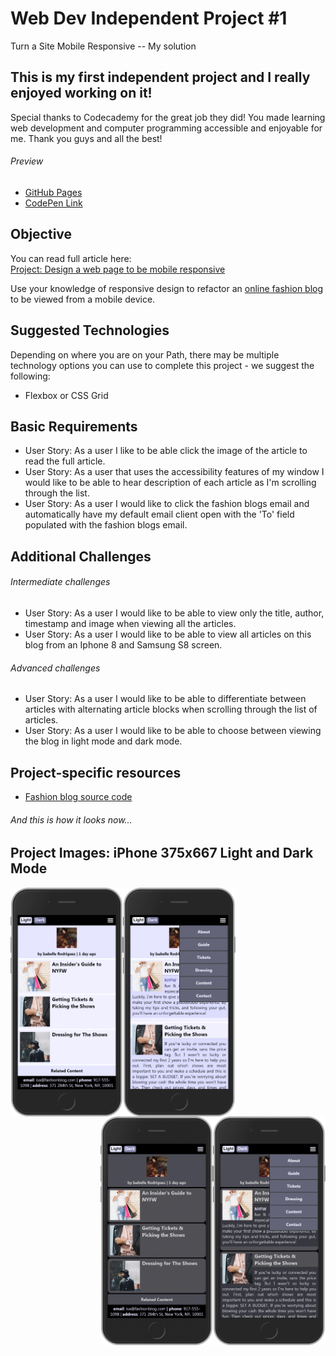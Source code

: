 # Web Dev Independent Project #1

Turn a Site Mobile Responsive -- My solution

## This is my first independent project and I really enjoyed working on it!

Special thanks to Codecademy for the great job they did! You made learning web development and computer programming accessible and enjoyable for me. Thank you guys and all the best!

###### Preview

* [GitHub Pages](http://brezich.github.io/Web-Dev-Independent-Project-1)
* [CodePen Link](https://codepen.io/brezich/pen/qBWNwXP)

## Objective

You can read full article here:\
[Project: Design a web page to be mobile responsive](https://discuss.codecademy.com/t/web-dev-independent-project-1-turn-a-site-mobile-responsive/419937)

Use your knowledge of responsive design to refactor an [online fashion blog](https://s3.amazonaws.com/codecademy-content/courses/learn-html/elements-and-structure/fashion.html) to be viewed from a mobile device.

## Suggested Technologies

Depending on where you are on your Path, there may be multiple technology options you can use to complete this project - we suggest the following:

* Flexbox or CSS Grid

## Basic Requirements

* User Story: As a user I like to be able click the image of the article to read the full article.
* User Story: As a user that uses the accessibility features of my window I would like to be able to hear description of each article as I'm scrolling through the list.
* User Story: As a user I would like to click the fashion blogs email and automatically have my default email client open with the 'To' field populated with the fashion blogs email.

## Additional Challenges

###### Intermediate challenges

* User Story: As a user I would like to be able to view only the title, author, timestamp and image when viewing all the articles.
* User Story: As a user I would like to be able to view all articles on this blog from an Iphone 8 and Samsung S8 screen.

###### Advanced challenges

* User Story: As a user I would like to be able to differentiate between articles with alternating article blocks when scrolling through the list of articles.
* User Story: As a user I would like to be able to choose between viewing the blog in light mode and dark mode.

## Project-specific resources

* [Fashion blog source code](https://s3.amazonaws.com/codecademy-content/courses/learn-html/elements-and-structure/fashion.html)

###### And this is how it looks now...

## Project Images: iPhone 375x667 Light and Dark Mode

<img align="left" width="180" src="https://github.com/brezich/Web-Dev-Independent-Project-1/blob/master/img/iphone8-light.png">
<img align="left" width="180" src="https://github.com/brezich/Web-Dev-Independent-Project-1/blob/master/img/iphone8-light-openall.png">

<img align="right" width="180" src="https://github.com/brezich/Web-Dev-Independent-Project-1/blob/master/img/iPhone8-dark-openall.png">
<img align="right" width="180" src="https://github.com/brezich/Web-Dev-Independent-Project-1/blob/master/img/iPhone8-dark.png">
